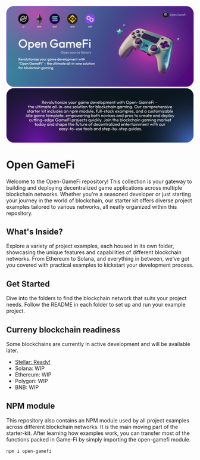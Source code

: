 ![alt text](https://github.com/yanis7774/Open-GameFi/blob/main/misc/GameFiBanner.png?raw=true)
![alt text](https://github.com/yanis7774/Open-GameFi/blob/main/misc/textBanner.png?raw=true)

# Open GameFi

Welcome to the Open-GameFi repository! This collection is your gateway to building and deploying decentralized game applications across multiple blockchain networks. Whether you're a seasoned developer or just starting your journey in the world of blockchain, our starter kit offers diverse project examples tailored to various networks, all neatly organized within this repository.

## What's Inside?

Explore a variety of project examples, each housed in its own folder, showcasing the unique features and capabilities of different blockchain networks. From Ethereum to Solana, and everything in between, we've got you covered with practical examples to kickstart your development process. 

## Get Started

Dive into the folders to find the blockchain network that suits your project needs. Follow the README in each folder to set up and run your example project.

## Curreny blockchain readiness

Some blockchains are currently in active development and will be available later.

- [Stellar: Ready!](https://github.com/yanis7774/Open-GameFi/tree/main/stellar-pack)
- Solana: WIP
- Ethereum: WIP
- Polygon: WIP
- BNB: WIP

## NPM module

This repository also contains an NPM module used by all project examples across different blockchain networks. It is the main moving part of the starter-kit. After learning how examples work, you can transfer most of the functions packed in Game-Fi by simply importing the open-gamefi module.

```bash
npm i open-gamefi
```